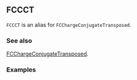## FCCCT

`FCCCT` is an alias for `FCChargeConjugateTransposed`.

### See also

[FCChargeConjugateTransposed](FCChargeConjugateTransposed).

### Examples